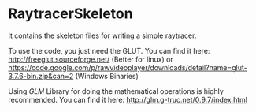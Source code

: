 # RaytracerSkeleton

It contains the skeleton files for writing a simple raytracer.

To use the code, you just need the GLUT. You can find it here:
http://freeglut.sourceforge.net/ (Better for linux)
or
https://code.google.com/p/rawvideoplayer/downloads/detail?name=glut-3.7.6-bin.zip&can=2 (Windows Binaries)

Using *GLM* Library for doing the mathematical operations is highly recommended. You can find it here:
http://glm.g-truc.net/0.9.7/index.html
